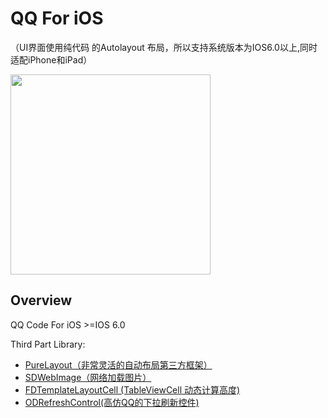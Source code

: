 # QQ For iOS
（UI界面使用纯代码 的Autolayout 布局，所以支持系统版本为IOS6.0以上,同时适配iPhone和iPad）

<img src="https://github.com/weida-studio/QQ/blob/master/Sceenshots/screenShots.gif" width="320">

## Overview
QQ Code For iOS  >=IOS 6.0

Third Part Library:

- [PureLayout（非常灵活的自动布局第三方框架）](https://github.com/smileyborg/PureLayout)
- [SDWebImage（网络加载图片）](https://github.com/rs/SDWebImage)
- [FDTemplateLayoutCell (TableViewCell 动态计算高度)](https://github.com/forkingdog)
- [ODRefreshControl(高仿QQ的下拉刷新控件)](https://github.com/Sephiroth87/ODRefreshControl)




